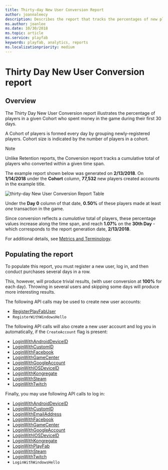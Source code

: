 ```yaml
---
title: Thirty-day New User Conversion Report
author: joannaleecy
description: Describes the report that tracks the percentages of new players who spend money within the first 30 days.
ms.author: joanlee
ms.date: 10/30/2018
ms.topic: article
ms.service: playfab
keywords: playfab, analytics, reports
ms.localizationpriority: medium
---
```


# Thirty Day New User Conversion report

## Overview

The Thirty Day New User Conversion report illustrates the percentage of players in a given Cohort who spent money in the game during their first 30 days.

A Cohort of players is formed every day by grouping newly-registered players. Cohort size is indicated by the number of players in a cohort.

> [!NOTE]
> Unlike Retention reports, the Conversion report tracks a cumulative total of players who converted within a given time span.

The example report shown below was generated on **2/13/2018**. On **1/14/2018** under the **Cohort** column, **77,532** new players created accounts in the example title.

![thirty-day New User Conversion Report Table](media/tutorials/thirty-day-new-user-conversion-report-table.png)

Under the **Day 0** column of that date, **0.50%** of these players made at least *one* transaction in the game.

Since conversion reflects a *cumulative* total of players, these percentage values increase along the time span, and reach **1.07%** on the **30th Day** - which corresponds to the report generation date, **2/13/2018**.

For additional details, see [Metrics and Terminology](../metrics/metrics-and-terminology.md).

## Populating the report

To populate this report, you must register a new user, log in, and then conduct purchases several days in a row.

This, however, will produce trivial results, (with user conversion at **100%** for each day). Throwing in several users and skipping some days will produce more interesting results.

The following API calls may be used to create new user accounts:

- [RegisterPlayFabUser](xref:titleid.playfabapi.com.client.authentication.registerplayfabuser)
- `RegisterWithWindowsHello`<!-- [RegisterWithWindowsHello](xref:titleid.playfabapi.com.client.authentication.registerwithwindowshello) -->

The following API calls will also create a new user account and log you in automatically, if the `CreateAccount` flag is present:

- [LoginWithAndroidDeviceID](xref:titleid.playfabapi.com.client.authentication.loginwithandroiddeviceid)
- [LoginWithCustomID](xref:titleid.playfabapi.com.client.authentication.loginwithcustomid)
- [LoginWithFacebook](xref:titleid.playfabapi.com.client.authentication.loginwithfacebook)
- [LoginWithGameCenter](xref:titleid.playfabapi.com.client.authentication.loginwithgamecenter)
- [LoginWithGoogleAccount](xref:titleid.playfabapi.com.client.authentication.loginwithgoogleaccount)
- [LoginWithIOSDeviceID](xref:titleid.playfabapi.com.client.authentication.loginwithiosdeviceid)
- [LoginWithKongregate](xref:titleid.playfabapi.com.client.authentication.loginwithkongregate)
- [LoginWithSteam](xref:titleid.playfabapi.com.client.authentication.loginwithsteam)
- [LoginWithTwitch](xref:titleid.playfabapi.com.client.authentication.loginwithtwitch)

Finally, you may use following API calls to log in:

- [LoginWithAndroidDeviceID](xref:titleid.playfabapi.com.client.authentication.loginwithandroiddeviceid)
- [LoginWithCustomID](xref:titleid.playfabapi.com.client.authentication.loginwithcustomid)
- [LoginWithEmailAddress](xref:titleid.playfabapi.com.client.authentication.loginwithemailaddress)
- [LoginWithFacebook](xref:titleid.playfabapi.com.client.authentication.loginwithfacebook)
- [LoginWithGameCenter](xref:titleid.playfabapi.com.client.authentication.loginwithgamecenter)
- [LoginWithGoogleAccount](xref:titleid.playfabapi.com.client.authentication.loginwithgoogleaccount)
- [LoginWithIOSDeviceID](xref:titleid.playfabapi.com.client.authentication.loginwithiosdeviceid)
- [LoginWithKongregate](xref:titleid.playfabapi.com.client.authentication.loginwithkongregate)
- [LoginWithPlayFab](xref:titleid.playfabapi.com.client.authentication.loginwithplayfab)
- [LoginWithSteam](xref:titleid.playfabapi.com.client.authentication.loginwithsteam)
- [LoginWithTwitch](xref:titleid.playfabapi.com.client.authentication.loginwithtwitch)
- `LoginWithWindowsHello`<!-- [LoginWithWindowsHello](xref:titleid.playfabapi.com.client.authentication.loginwithwindowshello) -->
